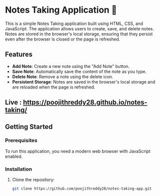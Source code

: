 # Notes Taking Application 📝

This is a simple Notes Taking application built using HTML, CSS, and JavaScript. The application allows users to create, save, and delete notes. Notes are stored in the browser's local storage, ensuring that they persist even after the browser is closed or the page is refreshed.

## Features

- **Add Note**: Create a new note using the "Add Note" button.
- **Save Note**: Automatically save the content of the note as you type.
- **Delete Note**: Remove a note using the delete icon.
- **Persistent Storage**: Notes are saved in the browser's local storage and are reloaded when the page is refreshed.

## Live : https://poojithreddy28.github.io/notes-taking/

## Getting Started

### Prerequisites

To run this application, you need a modern web browser with JavaScript enabled.

### Installation

1. Clone the repository:

   ```bash
   git clone https://github.com/poojithreddy28/notes-taking-app.git
